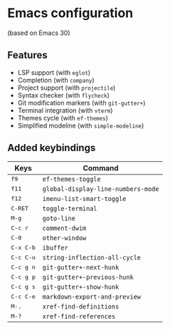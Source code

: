 # Emacs configuration

(based on Emacs 30)

## Features

- LSP support (with `eglot`)
- Completion (with `company`)
- Project support (with `projectile`)
- Syntax checker (with `flycheck`)
- Git modification markers (with `git-gutter+`)
- Terminal integration (with `vterm`)
- Themes cycle (with `ef-themes`)
- Simplified modeline (with `simple-modeline`)

## Added keybindings

| Keys               | Command                            |
|--------------------|------------------------------------|
| <kbd>f9</kbd>      | `ef-themes-toggle`                 |
| <kbd>f11</kbd>     | `global-display-line-numbers-mode` |
| <kbd>f12</kbd>     | `imenu-list-smart-toggle`          |
| <kbd>C-RET</kbd>   | `toggle-terminal`                  |
| <kbd>M-g</kbd>     | `goto-line`                        |
| <kbd>C-c r</kbd>   | `comment-dwim`                     |
| <kbd>C-0</kbd>     | `other-window`                     |
| <kbd>C-x C-b</kbd> | `ibuffer`                          |
| <kbd>C-c C-u</kbd> | `string-inflection-all-cycle`      |
| <kbd>C-c g n</kbd> | `git-gutter+-next-hunk`            |
| <kbd>C-c g p</kbd> | `git-gutter+-previous-hunk`        |
| <kbd>C-c g s</kbd> | `git-gutter+-show-hunk`            |
| <kbd>C-c C-e</kbd> | `markdown-export-and-preview`      |
| <kbd>M-.</kbd>     | `xref-find-definitions`            |
| <kbd>M-?</kbd>     | `xref-find-references`             |
